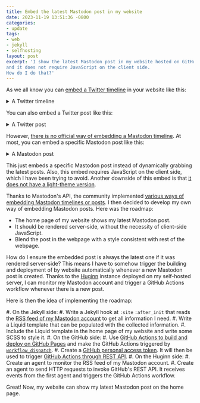 ```yaml
---
title: Embed the latest Mastodon post in my website
date: 2023-11-19 13:51:36 -0800
categories:
- update
tags:
- web
- jekyll
- selfhosting
layout: post
excerpt: 'I show the latest Mastodon post in my website hosted on GitHub Pages,
and it does not require JavaScript on the client side.
How do I do that?'
---
```


As we all know you can [embed a Twitter timeline](https://help.twitter.com/en/using-x/embed-x-feed)
in your website like this:

<details>
	<summary>A Twitter timeline</summary>
	<a class="twitter-timeline" data-height="400" href="https://twitter.com/UlyssesZhan">Tweets by UlyssesZhan</a>
</details>
<script>
	document.getElementsByClassName('twitter-timeline')[0].setAttribute('data-theme', matchMedia('(prefers-color-scheme: dark)').matches ? 'dark' : 'light');
</script>
<script async src="https://platform.twitter.com/widgets.js" charset="utf-8"></script>

You can also embed a Twitter post like this:

<details>
	<summary>A Twitter post</summary>
	<blockquote class="twitter-tweet" data-theme="dark">
		<p lang="en" dir="ltr">
			Heat got the bottle deformed.
			<a href="https://t.co/qjLBPPSKov">pic.twitter.com/qjLBPPSKov</a>
		</p>
		&mdash; Ulysses Zhan (@UlyssesZhan)
		<a href="https://twitter.com/UlyssesZhan/status/1561297804596695041">August 21, 2022</a>
	</blockquote>
</details>
<script>
	document.getElementsByClassName('twitter-tweet')[0].setAttribute('data-theme', matchMedia('(prefers-color-scheme: dark)').matches ? 'dark' : 'light');
</script>
<script async src="https://platform.twitter.com/widgets.js" charset="utf-8"></script>

However, [there is no official way of embedding a Mastodon timeline](https://github.com/mastodon/mastodon/issues/1065#issuecomment-297531140).
At most, you can embed a specific Mastodon post like this:

<details>
	<summary>A Mastodon post</summary>
	<iframe src="https://mastodon.social/@ulysseszhan/111417118208218240/embed" class="mastodon-embed" style="max-width: 100%; border: 0" width="400" allowfullscreen="allowfullscreen"></iframe>
</details>
<script src="https://mastodon.social/embed.js" async></script>

This just embeds a specific Mastodon post instead of dynamically grabbing the latest posts.
Also, this embed requires JavaScript on the client side, which I have been trying to avoid.
Another downside of this embed is that
[it does not have a light-theme version](https://stackoverflow.com/a/74523939).

Thanks to Mastodon's API, the community implemented
[various ways of embedding Mastodon timelines or posts](https://mastodon-embeds.glitch.me).
I then decided to develop my own way of embedding Mastodon posts.
Here was the roadmap:

- The home page of my website shows my latest Mastodon post.
- It should be rendered server-side, without the necessity of client-side JavaScript.
- Blend the post in the webpage with a style consistent with rest of the webpage.

How do I ensure the embedded post is always the latest one if it was rendered server-side?
This means I have to somehow trigger the building and deployment of by website automatically
whenever a new Mastodon post is created.
Thanks to the [Huginn](https://github.com/huginn/huginn) instance deployed on my self-hosted server,
I can monitor my Mastodon account and trigger a GitHub Actions workflow
whenever there is a new post.

Here is then the idea of implementing the roadmap:

#. On the Jekyll side:
   #. Write a Jekyll hook at `:site` `:after_init` that reads
   the [RSS feed of my Mastodon account](https://mastodon.social/@ulysseszhan.rss)
   to get all information I need.
   #. Write a Liquid template that can be populated with the collected information.
   #. Include the Liquid template in the home page of my website and write some SCSS to style it.
#. On the GitHub side:
   #. Use
   [GitHub Actions to build and deploy on GitHub Pages](https://docs.github.com/en/pages/getting-started-with-github-pages/using-custom-workflows-with-github-pages)
   and make the GitHub Actions triggered by
   [`workflow_dispatch`](https://docs.github.com/en/actions/using-workflows/events-that-trigger-workflows#workflow_dispatch).
   #. Create a [GitHub personal access token](https://docs.github.com/en/authentication/keeping-your-account-and-data-secure/managing-your-personal-access-tokens#creating-a-personal-access-token-classic).
   It will then be used to trigger
   [GitHub Actions through REST API](https://docs.github.com/en/rest/actions/workflows?apiVersion=2022-11-28#create-a-workflow-dispatch-event).
#. On the Huginn side:
   #. Create an agent to monitor the RSS feed of my Mastodon account.
   #. Create an agent to send HTTP requests to invoke GitHub's REST API.
   It receives events from the first agent and triggers the GitHub Actions workflow.

Great! Now, my website can show my latest Mastodon post on the home page.
